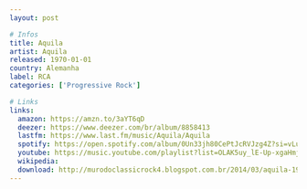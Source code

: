 ```yaml
---
layout: post

# Infos
title: Aquila
artist: Aquila
released: 1970-01-01
country: Alemanha
label: RCA
categories: ['Progressive Rock']

# Links
links:
  amazon: https://amzn.to/3aYT6qD
  deezer: https://www.deezer.com/br/album/8858413
  lastfm: https://www.last.fm/music/Aquila/Aquila
  spotify: https://open.spotify.com/album/0Un33jh80CePtJcRVJzg4Z?si=vLuUODSmQDGB6TARuOHvhg
  youtube: https://music.youtube.com/playlist?list=OLAK5uy_lE-Up-xgaHmjHvucVMs47_GATHlqofpkg
  wikipedia:
  download: http://murodoclassicrock4.blogspot.com.br/2014/03/aquila-1970.html
---
```

